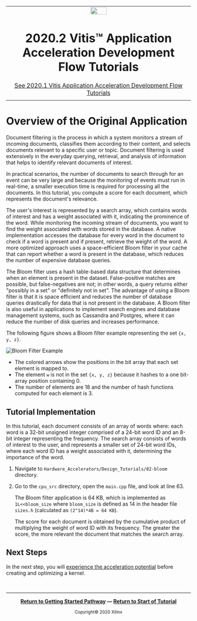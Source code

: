 ﻿<table class="sphinxhide">
 <tr>
   <td align="center"><img src="https://www.xilinx.com/content/dam/xilinx/imgs/press/media-kits/corporate/xilinx-logo.png" width="30%"/><h1>2020.2 Vitis™ Application Acceleration Development Flow Tutorials</h1>
   <a href="https://github.com/Xilinx/Vitis-Tutorials/tree/2020.1">See 2020.1 Vitis Application Acceleration Development Flow Tutorials</a>
   </td>
 </tr>
 <tr>
 <td>
 </td>
 </tr>
</table>

# Overview of the Original Application

Document filtering is the process in which a system monitors a stream of incoming documents, classifies them according to their content, and selects documents relevant to a specific user or topic. Document filtering is used extensively in the everyday querying, retrieval, and analysis of information that helps to identify relevant documents of interest.

In practical scenarios, the number of documents to search through for an event can be very large and because the monitoring of events must run in real-time, a smaller execution time is required for processing all the documents. In this tutorial, you compute a score for each document, which represents the document's relevance.

The user's interest is represented by a search array, which contains words of interest and has a weight associated with it, indicating the prominence of the word. While monitoring the incoming stream of documents, you want to find the weight associated with words stored in the database. A native implementation accesses the database for every word in the document to check if a word is present and if present, retrieve the weight of the word. A more optimized approach uses a space-efficient Bloom filter in your cache that can report whether a word is present in the database, which reduces the number of expensive database queries.

The Bloom filter uses a hash table-based data structure that determines when an element is present in the dataset. False-positive matches are possible, but false-negatives are not; in other words, a query returns either "possibly in a set" or "definitely not in set". The advantage of using a Bloom filter is that it is space efficient and reduces the number of database queries drastically for data that is not present in the database. A Bloom filter is also useful in applications to implement search engines and database management systems, such as Cassandra and Postgres, where it can reduce the number of disk queries and increases performance.

The following figure shows a Bloom filter example representing the set `{x, y, z}`.

![Bloom Filter Example](./images/bloom.png)

* The colored arrows show the positions in the bit array that each set element is mapped to.
* The element `w` is not in the set `{x, y, z}` because it hashes to a one bit-array position containing 0.
* The number of elements are 18 and the number of hash functions computed for each element is 3.

## Tutorial Implementation

In this tutorial, each document consists of an array of words where: each word is a 32-bit unsigned integer comprised of a 24-bit word ID and an 8-bit integer representing the frequency. The search array consists of words of interest to the user, and represents a smaller set of 24-bit word IDs, where each word ID has a weight associated with it, determining the importance of the word.

1. Navigate to `Hardware_Accelerators/Design_Tutorials/02-bloom` directory.
2. Go to the `cpu_src` directory, open the `main.cpp` file, and look at line 63. 
  
    The Bloom filter application is 64 KB, which is implemented as `1L<<bloom_size` where `bloom_size` is defined as 14 in the header file `sizes.h` (calculated as `(2^14)*4B = 64 KB`).

    The score for each document is obtained by the cumulative product of multiplying the weight of word ID with its frequency. The greater the score, the more relevant the document that matches the search array.

## Next Steps

In the next step, you will [experience the acceleration potential](./2_experience-acceleration.md) before creating and optimizing a kernel.

<p align="center" class="sphinxhide"><b>
</b></p>
</br>
<hr/>
<p align="center" class="sphinxhide"><b><a href="/docs/vitis-getting-started/">Return to Getting Started Pathway</a> — <a href="./README.md">Return to Start of Tutorial</a></b></p>

<p align="center" class="sphinxhide"><sup>Copyright&copy; 2020 Xilinx</sup></p>

